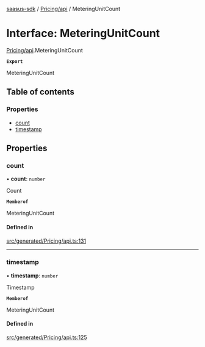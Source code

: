 [saasus-sdk](../README.md) / [Pricing/api](../modules/Pricing_api.md) / MeteringUnitCount

# Interface: MeteringUnitCount

[Pricing/api](../modules/Pricing_api.md).MeteringUnitCount

**`Export`**

MeteringUnitCount

## Table of contents

### Properties

- [count](Pricing_api.MeteringUnitCount.md#count)
- [timestamp](Pricing_api.MeteringUnitCount.md#timestamp)

## Properties

### count

• **count**: `number`

Count

**`Memberof`**

MeteringUnitCount

#### Defined in

[src/generated/Pricing/api.ts:131](https://github.com/saasus-platform/saasus-sdk-javascript/blob/997c544/src/generated/Pricing/api.ts#L131)

___

### timestamp

• **timestamp**: `number`

Timestamp

**`Memberof`**

MeteringUnitCount

#### Defined in

[src/generated/Pricing/api.ts:125](https://github.com/saasus-platform/saasus-sdk-javascript/blob/997c544/src/generated/Pricing/api.ts#L125)

